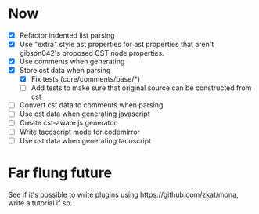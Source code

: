 
# Now

* [x] Refactor indented list parsing
* [x] Use "extra" style ast properties for ast properties that aren't gibson042's proposed CST node properties.
* [x] Use comments when generating
* [x] Store cst data when parsing
  * [x] Fix tests (core/comments/base/\*)
  * [ ] Add tests to make sure that original source can be constructed from cst
* [ ] Convert cst data to comments when parsing
* [ ] Use cst data when generating javascript
* [ ] Create cst-aware js generator
* [ ] Write tacoscript mode for codemirror
* [ ] Use cst data when generating tacoscript

# Far flung future

See if it's possible to write plugins using https://github.com/zkat/mona, write a tutorial if so.
